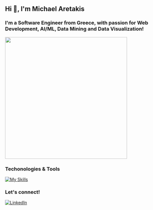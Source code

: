 ## Hi 👋, I'm Michael Aretakis

### I'm a Software Engineer from Greece, with passion for Web Development, AI/ML, Data Mining and Data Visualization!

<img src="https://github-readme-stats.vercel.app/api/top-langs/?username=michalouis&theme=dark&show_icons=true&hide_border=false&layout=compact" width="400"/>

### Techonologies & Tools

[![My Skills](https://skillicons.dev/icons?i=python,js,react,cpp,html,css,git,figma)](https://skillicons.dev)

### Let's connect!

[![LinkedIn](https://img.shields.io/badge/linkedin-%230077B5.svg?style=for-the-badge&logo=linkedin&logoColor=white)](https://www.linkedin.com/in/michail-aretakis-160a69251/)

